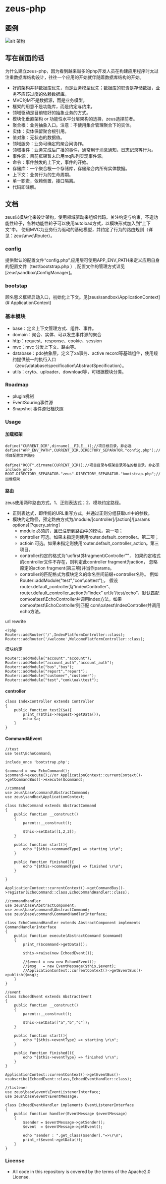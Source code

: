 ﻿# zeus-php

## 图例
![alt 架构](https://github.com/nathena/zeus-php/blob/master/resource/1.jpg "架构")

## 写在前面的话
为什么建立zeus-php，因为看到越来越多的php开发人员在构建应用程序时太过注重数据库结构设计，往往一个应用的开始就伴随着数据库结构的开始。
- 好的架构并非数据库优先，而是业务模型优先；数据库的职责是存储数据，业务不应该过度的依赖数据库。
- MVC的M不是数据源，而是业务模型。
- 框架的用意不是功能库，而是约定与约束。
- 领域驱动是目前较好的抽象业务的方式。
- 模块化垂直架构 or 功能性水平分层架构的选择，zeus选择前者。
- 聚合根：业务抽象入口。注意：不使用集合管理聚合下的实体。
- 实体：实体保留聚合根引用。
- 值对象：无状态的数据值。
- 领域服务：业务可确定的聚合间协作。
- 领域事件：业务完成后广播的事件，通常用于消息通知，日志记录等行为。
- 事件源：目前框架暂未启用mq队列实现事件源。
- 命令：事件触发的上下文，事件的开始。
- 存储库：一个聚合根一个存储库，存储聚合内所有实体数据。
- 上下文：业务行为的生命周期。
- 单一职责，依赖倒置，接口隔离。
- 代码即注解。

## 文档
zeus以模块化来设计架构，使用领域驱动来组织代码。关注约定与约束，不造功能性轮子，各种功能性轮子可以使用autoload方式，以模块形式加入到“上下文”中。
使用MVC为业务行为驱动的基础模型，并约定了行为的路由规则（详见：zeus\mvc\Router）。

### config
提供默认的配置文件“config.php”,应用层可使用APP_ENV_PATH来定义应用自身的配置文件（test\bootstrap.php ）,
配置文件的管理方式详见[zeus\sandbox\ConfigManager]。

### bootstap
顾名思义框架启动入口，初始化上下文。见[zeus\sandbox\ApplicationContext] (# ApplicationContext)

### 基本模块
- base：定义上下文管理方式、组件、事件。
- domain：聚合、实体、可以发生事件源的聚合
- http：request、response、cookie、session
- mvc：mvc 分发上下文、路由等。
- database：pdo抽象层，定义了xa事务、active record等基础组件，使用规约提供统一的执行入口（zeus\database\specification\AbstractSpecification）。
- utils：cryto、uploader、download等，可根据模块分类。

### Roadmap
- plugin机制
- EventSouring事件源
- Snapshot 事件源归档快照

### Usage
#### 加载框架
```
define("CURRENT_DIR",dirname(__FILE__));//项目根目录，非必选
define("APP_ENV_PATH",CURRENT_DIR.DIRECTORY_SEPARATOR."config.php");//项目配置文件路径

define("ROOT",dirname(CURRENT_DIR));//项目目录与框架目录所在的根目录，非必须
include_once ROOT.DIRECTORY_SEPARATOR."zeus".DIRECTORY_SEPARATOR."bootstrap.php";//加载框架
```
#### 路由
zeus使用两种路由方式，1、正则表达式；2、模块约定路径。
- 正则表达式，即传统的URL重写方式，并通过正则分组获取url中的参数。
- 模块约定路径，预定路由方式为/module/[controller]/[action]/[params options][?query_string]
    - module 必须的，且已注册到路由中的模块。第一项；
    - controller 可选。如果未指定则使用router.default_controller。第二项；
    - actioin 可选。如果未指定则使用router.default_controller_action。第三项目。
    - controller约定的格式为“ucfirst($fragment)Controller"”，
      如果约定格式的controller文件不存在，则判定此controller fragment为action，
      忽略原定的action fragment(第三项)并当作params。
    - controller的匹配格式为模块定义的命名空间前缀+controller名称。
      例如Router::addModule("test","com\\oa\\test");，
      假设router.default_controller为“indexController”、router.default_controller_action为“index”
      url为“/test/echo”，默认匹配com\oa\test\EchoController并调用index方法，如果com\oa\test\EchoController则匹配
      com\oa\test\IndexController并调用echo方法。


url rewrite
```
<?php
Router::addRouter('/',IndexPlatformController::class); 
Router::addRouter('/welcome',WelcomePlatformController::class);
```
模块约定
```aidl
Router::addModule("account","account");
Router::addModule("account_auth","account_auth");
Router::addModule("bus","bus");
Router::addModule("report","report");
Router::addModule("customer","customer");
Router::addModule("test","com\\oa\\test");
```

#### controller
```
class IndexController extends Controller
{
    public function test2($a){
        print_r($this->request->getData());
        echo $a;
    }
}
```
#### Command&Event
```
//test
use test\EchoCommand;

include_once 'bootstrap.php';

$command = new EchoCommand();
$command->execute();//or ApplicationContext::currentContext()->getCommandBus()->execute($command);

//command
use zeus\base\command\AbstractCommand;
use zeus\sandbox\ApplicationContext;

class EchoCommand extends AbstractCommand
{
    public function __construct()
    {
        parent::__construct();

        $this->setData([1,2,3]);
    }

    public function start(){
        echo "{$this->commandType} => starting \r\n";
    }

    public function finished(){
        echo "{$this->commandType} => finished \r\n";
    }

}

ApplicationContext::currentContext()->getCommandBus()->register(EchoCommand::class,EchoCommandHandler::class);

//commandhandler
use zeus\base\AbstractComponent;
use zeus\base\command\AbstractCommand;
use zeus\base\command\CommandHandlerInterface;

class EchoCommandHandler extends AbstractComponent implements CommandHandlerInterface
{
    public function execute(AbstractCommand $command)
    {
        print_r($command->getData());

        $this->raise(new EchoedEvent());
        
        //$event = new new EchoedEvent();
        //$msg   = new EventMessage($this,$event);
        //ApplicationContext::currentContext()->getEventBus()->publish($msg);
    }
}

//event
class EchoedEvent extends AbstractEvent
{
    public function __construct()
    {
        parent::__construct();

        $this->setData(["a","b","c"]);
    }

    public function start(){
        echo "{$this->eventType} => starting \r\n";
    }

    public function finished(){
        echo "{$this->eventType} => finished \r\n";
    }
}

ApplicationContext::currentContext()->getEventBus()->subscribe(EchoedEvent::class,EchoedEventHandler::class);

//listener
use zeus\base\event\EventListenerInterface;
use zeus\base\event\EventMessage;

class EchoedEventHandler implements EventListenerInterface
{
    public function handler(EventMessage $eventMessage)
    {
        $sender = $eventMessage->getSender();
        $event  = $eventMessage->getEvent();

        echo "sender : ".get_class($sender)."=>\r\n";
        print_r($event->getData());
    }
}
```


### License
- All code in this repository is covered by the terms of the Apache2.0 License.